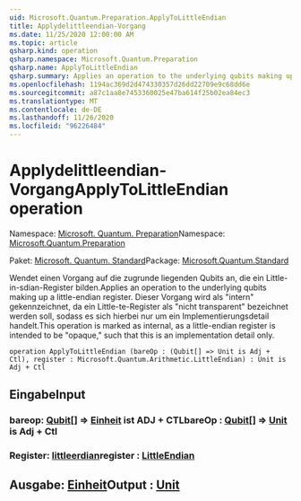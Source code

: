 ```yaml
---
uid: Microsoft.Quantum.Preparation.ApplyToLittleEndian
title: Applydelittleendian-Vorgang
ms.date: 11/25/2020 12:00:00 AM
ms.topic: article
qsharp.kind: operation
qsharp.namespace: Microsoft.Quantum.Preparation
qsharp.name: ApplyToLittleEndian
qsharp.summary: Applies an operation to the underlying qubits making up a little-endian register. This operation is marked as internal, as a little-endian register is intended to be "opaque," such that this is an implementation detail only.
ms.openlocfilehash: 1194ac369d2d474330357d26dd22709e9c68dd6e
ms.sourcegitcommit: a87c1aa8e7453360025e47ba614f25b02ea84ec3
ms.translationtype: MT
ms.contentlocale: de-DE
ms.lasthandoff: 11/26/2020
ms.locfileid: "96226484"
---
```

# <a name="applytolittleendian-operation"></a><span data-ttu-id="d2e93-102">Applydelittleendian-Vorgang</span><span class="sxs-lookup"><span data-stu-id="d2e93-102">ApplyToLittleEndian operation</span></span>

<span data-ttu-id="d2e93-103">Namespace: [Microsoft. Quantum. Preparation](xref:Microsoft.Quantum.Preparation)</span><span class="sxs-lookup"><span data-stu-id="d2e93-103">Namespace: [Microsoft.Quantum.Preparation](xref:Microsoft.Quantum.Preparation)</span></span>

<span data-ttu-id="d2e93-104">Paket: [Microsoft. Quantum. Standard](https://nuget.org/packages/Microsoft.Quantum.Standard)</span><span class="sxs-lookup"><span data-stu-id="d2e93-104">Package: [Microsoft.Quantum.Standard](https://nuget.org/packages/Microsoft.Quantum.Standard)</span></span>


<span data-ttu-id="d2e93-105">Wendet einen Vorgang auf die zugrunde liegenden Qubits an, die ein Little-in-sdian-Register bilden.</span><span class="sxs-lookup"><span data-stu-id="d2e93-105">Applies an operation to the underlying qubits making up a little-endian register.</span></span> <span data-ttu-id="d2e93-106">Dieser Vorgang wird als "intern" gekennzeichnet, da ein Little-te-Register als "nicht transparent" bezeichnet werden soll, sodass es sich hierbei nur um ein Implementierungsdetail handelt.</span><span class="sxs-lookup"><span data-stu-id="d2e93-106">This operation is marked as internal, as a little-endian register is intended to be "opaque," such that this is an implementation detail only.</span></span>

```qsharp
operation ApplyToLittleEndian (bareOp : (Qubit[] => Unit is Adj + Ctl), register : Microsoft.Quantum.Arithmetic.LittleEndian) : Unit is Adj + Ctl
```


## <a name="input"></a><span data-ttu-id="d2e93-107">Eingabe</span><span class="sxs-lookup"><span data-stu-id="d2e93-107">Input</span></span>

### <a name="bareop--qubit--unit--is-adj--ctl"></a><span data-ttu-id="d2e93-108">bareop: [Qubit](xref:microsoft.quantum.lang-ref.qubit)[] => [Einheit](xref:microsoft.quantum.lang-ref.unit)  ist ADJ + CTL</span><span class="sxs-lookup"><span data-stu-id="d2e93-108">bareOp : [Qubit](xref:microsoft.quantum.lang-ref.qubit)[] => [Unit](xref:microsoft.quantum.lang-ref.unit)  is Adj + Ctl</span></span>




### <a name="register--littleendian"></a><span data-ttu-id="d2e93-109">Register: [littleerdian](xref:Microsoft.Quantum.Arithmetic.LittleEndian)</span><span class="sxs-lookup"><span data-stu-id="d2e93-109">register : [LittleEndian](xref:Microsoft.Quantum.Arithmetic.LittleEndian)</span></span>





## <a name="output--unit"></a><span data-ttu-id="d2e93-110">Ausgabe: [Einheit](xref:microsoft.quantum.lang-ref.unit)</span><span class="sxs-lookup"><span data-stu-id="d2e93-110">Output : [Unit](xref:microsoft.quantum.lang-ref.unit)</span></span>

